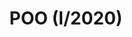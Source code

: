 ---
id: 121
color: grey
title: POO (I/2020)
description: En este apartado encontrarás una serie de documentos y/o videos relacionados con la materia de Algoritmos y Programación
shortDescription: Programación Orientada a Objetos (DESCONTINUADO)
requirements: ['Conocimientos de programación básica','Nociones de programación orientada a objetos']
whatYouWillLearn: ['Entender el paradigma POO', 'Pilares fundamentales de la POO', 'Crear aplicaciones de consola']
aimedAt: Estudiantes de programación que quieran aprender o reforzar sus conocimientos en este paradigma para proyectos pequeños y medianos.
---